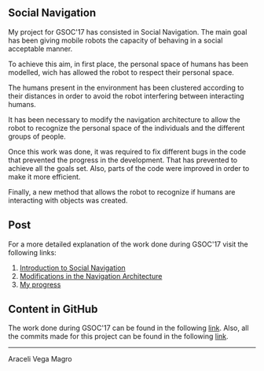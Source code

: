 ## Social Navigation
My project for GSOC'17 has consisted in Social Navigation. The main goal has been giving mobile robots the capacity of behaving in a social acceptable manner.

To achieve this aim, in first place, the personal space of humans has been modelled, wich has allowed the robot to respect their personal space. 

The humans present in the environment has been clustered according to their distances in order to avoid the robot interfering between interacting humans.

It has been necessary to modify the navigation architecture to allow the robot to recognize the personal space of the individuals and the different groups of people.

Once this work was done, it was required to fix different bugs in the code that prevented the progress in the development. That has prevented to achieve all the goals set. Also, parts of the code were improved in order to make it more efficient. 

Finally, a new method that allows the robot to recognize if humans are interacting with objects was created.  


## Post
For a more detailed explanation of the work done during GSOC'17 visit the following links:
1. [Introduction to Social Navigation](https://robocomp.github.io/web/gsoc/2017/araceli/post1)
2. [Modifications in the Navigation Architecture](https://robocomp.github.io/web/gsoc/2017/araceli/post2)
3. [My progress](https://robocomp.github.io/web/gsoc/2017/araceli/post3)

## Content in GitHub
The work done during GSOC'17 can be found in the following [link](https://github.com/aracelivegamagro/robocomp-shelly). 
Also, all the commits made for this project can be found in the following [link](https://github.com/aracelivegamagro/robocomp-shelly/commits/master). 


***
Araceli Vega Magro
